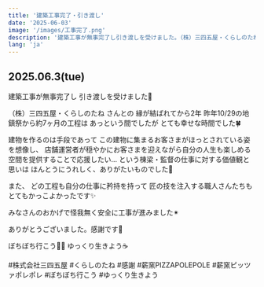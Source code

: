 ```yaml
---
title: '建築工事完了・引き渡し'
date: '2025-06-03'
image: '/images/工事完了.png'
description: '建築工事が無事完了し引き渡しを受けました。（株）三四五屋・くらしのたねさんとの2年間の縁、地鎮祭から7ヶ月の工程への感謝。'
lang: 'ja'
---
```


## 2025.06.3(tue)

建築工事が無事完了し
引き渡しを受けました👀

（株）三四五屋・くらしのたね さんとの
縁が結ばれてから2年
昨年10/29の地鎮祭から約7ヶ月の工程は
あっという間でしたが
とても幸せな時間でした🍀

建物を作るのは手段であって
この建物に集まるお客さまがほっとされている姿を想像し、
店舗運営者が穏やかにお客さまを迎えながら自分の人生も楽しめる空間を提供することで応援したい…
という棟梁・監督の仕事に対する価値観と思いは
ほんとうにうれしく、ありがたいものでした🥹

また、
どの工程も自分の仕事に矜持を持って
匠の技を注入する職人さんたちも
とてもかっこよかったです✨

みなさんのおかげで怪我無く安全に工事が進みました✴︎

ありがとうございました。感謝です🥲

ぼちぼち行こう🐢➿
ゆっくり生きよう☕️

#株式会社三四五屋 #くらしのたね #感謝 #薪窯PIZZAPOLEPOLE #薪窯ピッツァポレポレ #ぼちぼち行こう #ゆっくり生きよう
